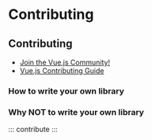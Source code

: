 # Contributing

## Contributing

<useful-links>
<useful-links-section title="Official links">

- [Join the Vue.js Community!](https://v3.vuejs.org/community/join.html)
- [Vue.js Contributing Guide](https://github.com/vuejs/vue/blob/dev/.github/CONTRIBUTING.md)

</useful-links-section>
</useful-links>

### How to write your own library

### Why NOT to write your own library

::: contribute
:::
